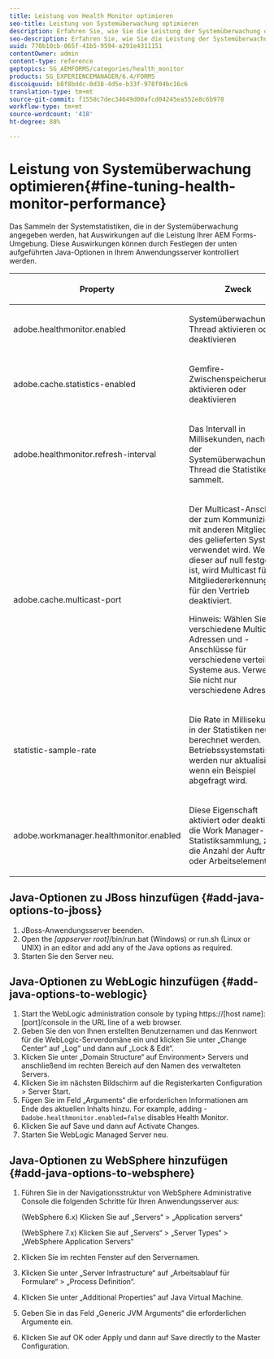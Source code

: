 ```yaml
---
title: Leistung von Health Monitor optimieren
seo-title: Leistung von Systemüberwachung optimieren
description: Erfahren Sie, wie Sie die Leistung der Systemüberwachung optimieren.
seo-description: Erfahren Sie, wie Sie die Leistung der Systemüberwachung optimieren.
uuid: 770b10cb-065f-41b5-9594-a291e4311151
contentOwner: admin
content-type: reference
geptopics: SG_AEMFORMS/categories/health_monitor
products: SG_EXPERIENCEMANAGER/6.4/FORMS
discoiquuid: b8f8bddc-0d38-4d5e-b33f-978f04bc16c6
translation-type: tm+mt
source-git-commit: f1558c7dec34649d00afcd04245ea552e8c6b978
workflow-type: tm+mt
source-wordcount: '418'
ht-degree: 88%

---
```



# Leistung von Systemüberwachung optimieren{#fine-tuning-health-monitor-performance}

Das Sammeln der Systemstatistiken, die in der Systemüberwachung angegeben werden, hat Auswirkungen auf die Leistung Ihrer AEM Forms-Umgebung. Diese Auswirkungen können durch Festlegen der unten aufgeführten Java-Optionen in Ihrem Anwendungsserver kontrolliert werden.

<table> 
 <thead> 
  <tr> 
   <th><p>Property</p></th> 
   <th><p>Zweck</p></th> 
   <th><p>Standardwert</p></th> 
  </tr> 
 </thead> 
 <tbody>
  <tr> 
   <td><p>adobe.healthmonitor.enabled</p></td> 
   <td><p>Systemüberwachung-Thread aktivieren oder deaktivieren</p></td> 
   <td><p>true</p></td> 
  </tr> 
  <tr> 
   <td><p>adobe.cache.statistics-enabled</p></td> 
   <td><p>Gemfire-Zwischenspeicherung aktivieren oder deaktivieren</p></td> 
   <td><p>true</p></td> 
  </tr> 
  <tr> 
   <td><p>adobe.healthmonitor.refresh-interval</p></td> 
   <td><p>Das Intervall in Millisekunden, nach dem der Systemüberwachung-Thread die Statistiken sammelt.</p></td> 
   <td><p>10 Minuten (600.000 Millisekunden)</p></td> 
  </tr> 
  <tr> 
   <td><p>adobe.cache.multicast-port</p></td> 
   <td><p>Der Multicast-Anschluss, der zum Kommunizieren mit anderen Mitgliedern des gelieferten Systems verwendet wird. Wenn dieser auf null festgelegt ist, wird Multicast für die Mitgliedererkennung und für den Vertrieb deaktiviert. </p><p>Hinweis: Wählen Sie verschiedene Multicast-Adressen und -Anschlüsse für verschiedene verteilte Systeme aus. Verwenden Sie nicht nur verschiedene Adressen.</p></td> 
   <td><p>Kein Standardwert. Gültige Werte reichen von 0 bis 65535.</p></td> 
  </tr> 
  <tr> 
   <td><p>statistic-sample-rate</p></td> 
   <td><p>Die Rate in Millisekunden, in der Statistiken neu berechnet werden. Betriebssystemstatistiken werden nur aktualisiert, wenn ein Beispiel abgefragt wird.</p></td> 
   <td><p>600000</p></td> 
  </tr> 
  <tr> 
   <td><p>adobe.workmanager.healthmonitor.enabled</p></td> 
   <td><p>Diese Eigenschaft aktiviert oder deaktiviert die Work Manager-Statistiksammlung, z. B. die Anzahl der Aufträge oder Arbeitselemente.</p></td> 
   <td><p>true</p></td> 
  </tr> 
 </tbody> 
</table>

## Java-Optionen zu JBoss hinzufügen {#add-java-options-to-jboss}

1. JBoss-Anwendungsserver beenden.
1. Open the *[appserver root]*/bin/run.bat (Windows) or run.sh (Linux or UNIX) in an editor and add any of the Java options as required.
1. Starten Sie den Server neu.

## Java-Optionen zu WebLogic hinzufügen {#add-java-options-to-weblogic}

1. Start the WebLogic administration console by typing https://[host name]:[port]/console in the URL line of a web browser.
1. Geben Sie den von Ihnen erstellten Benutzernamen und das Kennwort für die WebLogic-Serverdomäne ein und klicken Sie unter „Change Center“ auf „Log“ und dann auf „Lock &amp; Edit“.
1. Klicken Sie unter „Domain Structure“ auf Environment> Servers und anschließend im rechten Bereich auf den Namen des verwalteten Servers.
1. Klicken Sie im nächsten Bildschirm auf die Registerkarten Configuration > Server Start.
1. Fügen Sie im Feld „Arguments“ die erforderlichen Informationen am Ende des aktuellen Inhalts hinzu. For example, adding - `Dadobe.healthmonitor.enabled=false` disables Health Monitor.
1. Klicken Sie auf Save und dann auf Activate Changes.
1. Starten Sie WebLogic Managed Server neu.

## Java-Optionen zu WebSphere hinzufügen {#add-java-options-to-websphere}

1. Führen Sie in der Navigationsstruktur von WebSphere Administrative Console die folgenden Schritte für Ihren Anwendungsserver aus:

   (WebSphere 6.x) Klicken Sie auf „Servers“ > „Application servers“

   (WebSphere 7.x) Klicken Sie auf „Servers“ > „Server Types“ > „WebSphere Application Servers“

1. Klicken Sie im rechten Fenster auf den Servernamen.
1. Klicken Sie unter „Server Infrastructure“ auf „Arbeitsablauf für Formulare“ > „Process Definition“.
1. Klicken Sie unter „Additional Properties“ auf Java Virtual Machine.
1. Geben Sie in das Feld „Generic JVM Arguments“ die erforderlichen Argumente ein.
1. Klicken Sie auf OK oder Apply und dann auf Save directly to the Master Configuration.

